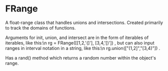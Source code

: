 # FRange

A float-range class that handles unions and intersections. Created primarily to 
track the domains of functions.

Arguments for init, union, and intersect are in the form of iterables of iterables, like this:\n
rg = FRange(\[\[1,2,'(]'], \[3,4,'\[)']) , 
but can also input ranges in interval notation in a string, like this:\n 
rg.union(["(1,2]","[3,4)"]) .

Has a rand() method which returns a random number within the object's range.
